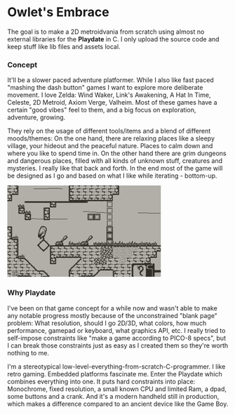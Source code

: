 # Owlet's Embrace
The goal is to make a 2D metroidvania from scratch using almost no external libraries for the **Playdate** in C. I only upload the source code and keep stuff like lib files and assets local.

### Concept

It'll be a slower paced adventure platformer. While I also like fast paced "mashing the dash button" games I want to explore more deliberate movement. I love Zelda: Wind Waker, Link's Awakening, A Hat In Time, Celeste, 2D Metroid, Axiom Verge, Valheim. Most of these games have a certain "good vibes" feel to them, and a big focus on exploration, adventure, growing.

They rely on the usage of different tools/items and a blend of different moods/themes: On the one hand, there are relaxing places like a sleepy village, your hideout and the peaceful nature. Places to calm down and where you like to spend time in. On the other hand there are grim dungeons and dangerous places, filled with all kinds of unknown stuff, creatures and mysteries. I really like that back and forth. In the end most of the game will be designed as I go and based on what I like while iterating - bottom-up.

<img src="misc/animation_03.gif" width="350" />

### Why Playdate
I've been on that game concept for a while now and wasn't able to make any notable progress mostly because of the unconstrained "blank page" problem: What resolution, should I go 2D/3D, what colors, how much performance, gamepad or keyboard, what graphics API, etc. I really tried to self-impose constraints like "make a game according to PICO-8 specs", but I can break those constraints just as easy as I created them so they're worth nothing to me.

I'm a stereotypical low-level-everything-from-scratch-C-programmer. I like retro gaming. Embedded platforms fascinate me. Enter the Playdate which combines everything into one. It puts hard constraints into place: Monochrome, fixed resolution, a small known CPU and limited Ram, a dpad, some buttons and a crank. And it's a modern handheld still in production, which makes a difference compared to an ancient device like the Game Boy.

